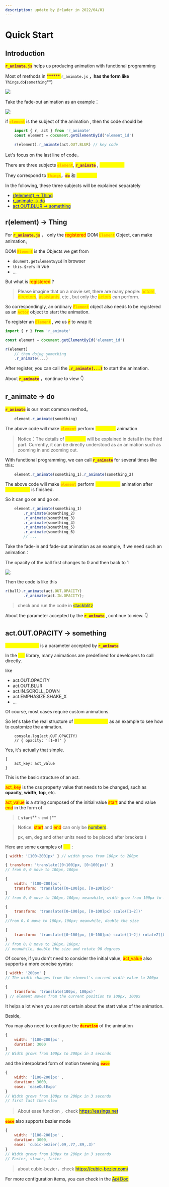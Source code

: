 ```yaml
---
description: update by @r1ader in 2022/04/01
---
```


# Quick Start

## Introduction

<mark style="color:purple;">**`r_animate.js`**</mark> helps us producing animation with functional programming

Most of methods in <mark style="color:purple;">****</mark><mark style="color:purple;">** **</mark><mark style="color:purple;">**`r_animate.js`**</mark> ，has the form like <mark style="color:orange;">**`Things`**</mark>.<mark style="color:purple;">**`do`**</mark>(<mark style="color:yellow;">**`something`**</mark>)

![](.gitbook/assets/functionalprogramming.gif)

Take the fade-out animation as an example：

![](.gitbook/assets/example\_1\_cn.gif)

if <mark style="color:orange;">**`element`**</mark> is the subject of the animation , then ths code should be

```javascript
    import { r, act } from 'r_animate'
    const element = document.getElementById('element_id')
    
    r(element).r_animate(act.OUT.BLUR) // key code
```

Let's focus on the last line of code，

There are three subjects <mark style="color:orange;">**`element`**</mark>, <mark style="color:purple;">**`r_animate`**</mark> , <mark style="color:yellow;">**`act.OUT.BLU`**</mark>

They correspond to <mark style="color:orange;">**`Things`**</mark>，<mark style="color:purple;">**`do`**</mark> 和 <mark style="color:yellow;">**`something`**</mark>

In the following, these three subjects will be explained separately

* <mark style="color:blue;"></mark>[<mark style="color:blue;">r(element) -> Thing</mark>](GET\_START.md#r-element-greater-than-thing)<mark style="color:blue;"></mark>
* <mark style="color:blue;"></mark>[<mark style="color:blue;">r\_animate -> do</mark>](GET\_START.md#r\_animate-greater-than-do)<mark style="color:blue;"></mark>
* <mark style="color:blue;"></mark>[<mark style="color:blue;">act.OUT.BLUR -> something</mark>](GET\_START.md#r\_animate-greater-than-do)<mark style="color:blue;"></mark>

## r(element) -> Thing

For <mark style="color:purple;">**`r_animate.js`**</mark> ， only the <mark style="color:red;">registered</mark> DOM <mark style="color:orange;">**`Element`**</mark> Object, can make animation。

DOM <mark style="color:orange;">**`Element`**</mark> <mark style="color:orange;"></mark><mark style="color:orange;"></mark> is the Objects we get from

* &#x20;`doument.getElementById` in browser
* &#x20;`this.$refs` in vue
* ...

But what is <mark style="color:red;">registered</mark> ?

> Please imagine that on a movie set, there are many people: <mark style="color:orange;">actors</mark>, <mark style="color:orange;">directors</mark>, <mark style="color:orange;">assistants</mark>, etc., but only the <mark style="color:orange;">actors</mark> can perform.

So correspondingly, an ordinary <mark style="color:orange;">**`Element`**</mark> object also needs to be registered as an <mark style="color:orange;">**`Actor`**</mark>  object to start the animation.

To register an <mark style="color:orange;">**`Element`**</mark> , we us <mark style="color:purple;">**`r`**</mark> to wrap it:

```javascript
import { r } from 'r_animate'

const element = document.getElementById('element_id')

r(element)
    // then doing something
    .r_animate(...)
```

After register, you can call the <mark style="color:purple;">**`.r_animate(...)`**</mark> to start the animation.

About <mark style="color:purple;">**`r_animate`**</mark> ，continue to view 👇

## r\_animate -> do

<mark style="color:purple;">**`r_animate`**</mark> is our most common method。

```javascript
    element.r_animate(something)
```

The above code will make <mark style="color:orange;">**`element`**</mark> perform <mark style="color:yellow;">**`something`**</mark> animation

> Notice：The details of <mark style="color:yellow;">**`something`**</mark> will be explained in detail in the third part. Currently, it can be directly understood as an animation such as zooming in and zooming out.

With functional programming, we can call <mark style="color:purple;">**`r_animate`**</mark> for several times like this:

```javascript
    element.r_animate(something_1).r_animate(something_2)
```

The above code will make <mark style="color:orange;">**`element`**</mark> perform <mark style="color:yellow;">**`something_2`**</mark> animation after <mark style="color:yellow;">**`something_1`**</mark> is finished.

So it can go on and go on.

```javascript
    element.r_animate(something_1)
        .r_animate(something_2)
        .r_animate(something_3)
        .r_animate(something_4)
        .r_animate(something_5)
        .r_animate(something_6)
        // ...
```

Take the fade-in and fade-out animation as an example, if we need such an animation：

The opacity of the ball first changes to 0 and then back to 1

![](.gitbook/assets/example\_1\_cn.gif)

Then the code is like this

```javascript
r(ball).r_animate(act.OUT.OPACITY)
        .r_animate(act.IN.OPACITY);
```

> check and run the code in <mark style="color:blue;">stackblitz</mark>

About the parameter accepted by the <mark style="color:purple;">**`r_animate`**</mark> ,  continue to view. 👇

## act.OUT.OPACITY -> something <a href="#something" id="something"></a>

<mark style="color:yellow;">**`act.OUT.OPACITY`**</mark> is a parameter accepted by <mark style="color:purple;">**`r_animate`**</mark>&#x20;

In the <mark style="color:yellow;">**`act`**</mark> library, many animations are predefined for developers to call directly.

like

* act.OUT.OPACITY
* act.OUT.BLUR
* act.IN.SCROLL\_DOWN
* act.EMPHASIZE.SHAKE\_X
* ...

Of course, most cases require custom animations.&#x20;

So let's take the real structure of <mark style="color:yellow;">**`act.OUT.OPACITY`**</mark> as an example to see how to customize the animation.

```
    console.log(act.OUT.OPACITY)
    // { opacity: '[1~0]' }
```

Yes, it's actually that simple.

```
{ 
    act_key: act_value 
}
```

This is the basic structure of an act.

<mark style="color:red;">act\_key</mark> is the css property value that needs to be changed, such as **opacity**, **width**, **top**, etc.

<mark style="color:red;">act\_value</mark> is a string composed of the initial value <mark style="color:red;">start</mark> and the end value <mark style="color:red;">end</mark> in the form of&#x20;

> **`[`  **<mark style="color:red;">**`start`**</mark>**  `~`  **<mark style="color:red;">**`end`**</mark>**  `]`**

> Notice: <mark style="color:red;">start</mark> and <mark style="color:red;">end</mark> can only be <mark style="color:blue;">numbers</mark>.
>
> &#x20;px, em, deg and other units need to be placed after brackets **`]`**

Here are some examples of <mark style="color:yellow;">**`act`**</mark> :

```javascript
{ width: '[100~200]px' } // width grows from 100px to 200px
```

```javascript
{ transform: 'translate([0~100]px, [0~100]px)' }
// from 0，0 move to 100px，100px 
```

```javascript
{ 
    width: '[100~200]px',
    transform: 'translate([0~100]px, [0~100]px)'
}
// from 0，0 move to 100px，100px; meanwhile, width grow from 100px to 200px
```

```javascript
{ 
    transform: 'translate([0~100]px, [0~100]px) scale([1~2])' 
}
//from 0，0 move to 100px，100px; meanwhile, double the size
```

```javascript
{ 
    transform: 'translate([0~100]px, [0~100]px) scale([1~2]) rotateZ([0~90]deg)' 
}
// from 0，0 move to 100px，100px; 
// meanwhile, double the size and rotate 90 degrees
```

Of course, if you don't need to consider the initial value, <mark style="color:red;">act\_value</mark> also supports a more concise syntas:

```javascript
{ width: '200px' } 
// The width changes from the element's current width value to 200px
```

```javascript
{ 
    transform: 'translate(100px, 100px)'
} // element moves from the current position to 100px, 100px
```

It helps a lot when you are not certain about the start value of the animation.

Beside,

You may also need to configure the <mark style="color:red;">**`duration`**</mark> of the animation

```javascript
{ 
    width: '[100~200]px' ,
    duration: 3000
} 
// Width grows from 100px to 200px in 3 seconds
```

and the interpolated form of motion tweening <mark style="color:red;">**`ease`**</mark>

```javascript
{ 
    width: '[100~200]px' ,
    duration: 3000,
    ease: 'easeOutExpo'
} 
// Width grows from 100px to 200px in 3 seconds
// first fast then slow
```

> About ease function ，check [<mark style="color:blue;">https://easings.net</mark>](https://easings.net)<mark style="color:blue;"></mark>

<mark style="color:red;">**`ease`**</mark> also supports bezier mode

```javascript
{ 
    width: '[100~200]px' ,
    duration: 3000,
    ease: 'cubic-bezier(.09,.77,.89,.3)'
} 
// Width grows from 100px to 200px in 3 seconds
// Faster, slower, faster
```

> about cubic-bezier，check [<mark style="color:blue;">https://cubic-bezier.com/</mark>](https://cubic-bezier.com)<mark style="color:blue;"></mark>

For more configuration items, you can check in the [<mark style="color:blue;">Api Doc</mark>](api\_doc.md#pei-zhi-shu-xing)<mark style="color:blue;"></mark>

